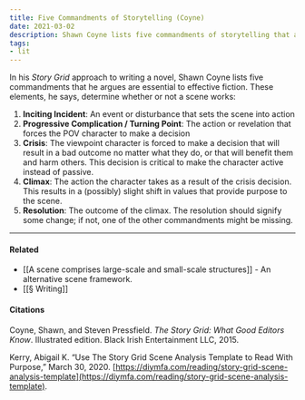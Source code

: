 ```yaml
---
title: Five Commandments of Storytelling (Coyne)
date: 2021-03-02
description: Shawn Coyne lists five commandments of storytelling that are vital to the creation of a scene in fiction. 
tags:
- lit
---
```

In his *Story Grid* approach to writing a novel, Shawn Coyne lists five commandments that he argues are essential to effective fiction. These elements, he says, determine whether or not a scene works: 

1. **Inciting Incident**: An event or disturbance that sets the scene into action
2. **Progressive Complication  / Turning Point**: The action or revelation that forces the POV character to make a decision
3. **Crisis**: The viewpoint character is forced to make a decision that will result in a bad outcome no matter what they do, or that will benefit them and harm others. This decision is critical to make the character active instead of passive. 
4. **Climax**: The action the character takes as a result of the crisis decision. This results in a (possibly) slight shift in values that provide purpose to the scene. 
5. **Resolution**: The outcome of the climax. The resolution should signify some change; if not, one of the other commandments might be missing. 

--- 
#### Related
- [[A scene comprises large-scale and small-scale structures]] - An alternative scene framework.
- [[§ Writing]]

#### Citations
Coyne, Shawn, and Steven Pressfield. _The Story Grid: What Good Editors Know_. Illustrated edition. Black Irish Entertainment LLC, 2015.

Kerry, Abigail K. “Use The Story Grid Scene Analysis Template to Read With Purpose,” March 30, 2020. [https://diymfa.com/reading/story-grid-scene-analysis-template](https://diymfa.com/reading/story-grid-scene-analysis-template).